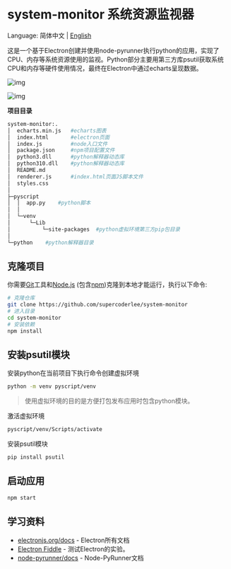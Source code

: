 # system-monitor 系统资源监视器

Language: 简体中文 | [English](https://github.com/supercoderlee/system-monitor/blob/main/docs/readme/en.md)

这是一个基于Electron创建并使用node-pyrunner执行python的应用，实现了CPU、内存等系统资源使用的监视。Python部分主要用第三方库psutil获取系统CPU和内存等硬件使用情况，最终在Electron中通过echarts呈现数据。

![img](https://img-blog.csdnimg.cn/4f6958dd5afa422cb18979fea4f892d0.gif#pic_center)

![img](https://img-blog.csdnimg.cn/0f45dc4173a84a48ac3adc85e6b3d89b.gif#pic_center)

**项目目录**

~~~bash
system-monitor:.
│  echarts.min.js	#echarts图表
│  index.html		#electron页面
│  index.js			#node入口文件
│  package.json		#npm项目配置文件
│  python3.dll		#python解释器动态库
│  python310.dll	#python解释器动态库
│  README.md
│  renderer.js		#index.html页面JS脚本文件
│  styles.css
│
├─pyscript
│  │  app.py	#python脚本
│  │
│  └─venv
│      └─Lib
│          └─site-packages	#python虚拟环境第三方pip包目录
│
└─python	#python解释器目录
~~~

## 克隆项目

你需要[Git](https://git-scm.com)工具和[Node.js](https://nodejs.org/en/download/) (包含[npm](http://npmjs.com))克隆到本地才能运行，执行以下命令:

```bash
# 克隆仓库
git clone https://github.com/supercoderlee/system-monitor
# 进入目录
cd system-monitor
# 安装依赖
npm install
```

## 安装psutil模块

安装python在当前项目下执行命令创建虚拟环境

~~~bash
python -m venv pyscript/venv
~~~

> 使用虚拟环境的目的是方便打包发布应用时包含python模块。

激活虚拟环境

~~~bash
pyscript/venv/Scripts/activate
~~~

安装psutil模块

~~~bash
pip install psutil
~~~

## 启动应用

~~~bash
npm start
~~~

## 学习资料

- [electronjs.org/docs](https://electronjs.org/docs) - Electron所有文档
- [Electron Fiddle](https://electronjs.org/fiddle) - 测试Electron的实验。
- [node-pyrunner/docs](https://github.com/supercoderlee/node-pyrunner/tree/main/docs) - Node-PyRunner文档
